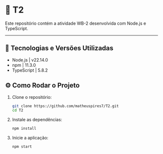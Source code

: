 # 📘 T2

Este repositório contém a atividade WB-2 desenvolvida com Node.js e TypeScript.

---

## 🚀 Tecnologias e Versões Utilizadas

- Node.js    | v22.14.0
- npm        | 11.3.0
- TypeScript | 5.8.2


## ⚙️ Como Rodar o Projeto

1. Clone o repositório:
   ```bash
   git clone https://github.com/matheuspires7/T2.git
   cd T2
   ```

2. Instale as dependências:
   ```bash
   npm install
   ```

3. Inicie a aplicação:
   ```bash
   npm start
   ```
